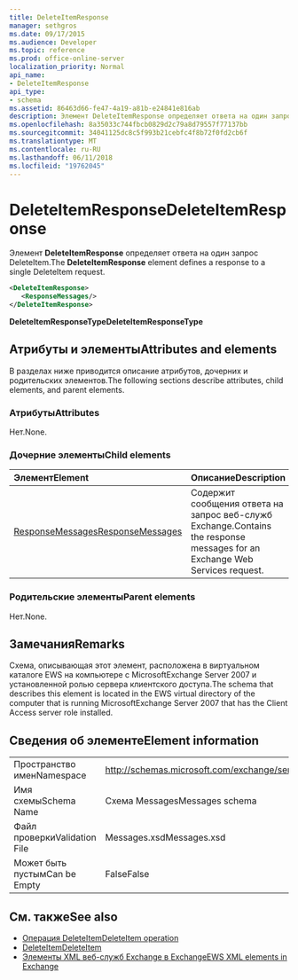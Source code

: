 ```yaml
---
title: DeleteItemResponse
manager: sethgros
ms.date: 09/17/2015
ms.audience: Developer
ms.topic: reference
ms.prod: office-online-server
localization_priority: Normal
api_name:
- DeleteItemResponse
api_type:
- schema
ms.assetid: 86463d66-fe47-4a19-a81b-e24841e816ab
description: Элемент DeleteItemResponse определяет ответа на один запрос DeleteItem.
ms.openlocfilehash: 8a35033c744fbcb0829d2c79a8d79557f77137bb
ms.sourcegitcommit: 34041125dc8c5f993b21cebfc4f8b72f0fd2cb6f
ms.translationtype: MT
ms.contentlocale: ru-RU
ms.lasthandoff: 06/11/2018
ms.locfileid: "19762045"
---
```

# <a name="deleteitemresponse"></a><span data-ttu-id="03691-103">DeleteItemResponse</span><span class="sxs-lookup"><span data-stu-id="03691-103">DeleteItemResponse</span></span>

<span data-ttu-id="03691-104">Элемент **DeleteItemResponse** определяет ответа на один запрос DeleteItem.</span><span class="sxs-lookup"><span data-stu-id="03691-104">The **DeleteItemResponse** element defines a response to a single DeleteItem request.</span></span> 
  
```xml
<DeleteItemResponse>
   <ResponseMessages/>
</DeleteItemResponse>
```

 <span data-ttu-id="03691-105">**DeleteItemResponseType**</span><span class="sxs-lookup"><span data-stu-id="03691-105">**DeleteItemResponseType**</span></span>
## <a name="attributes-and-elements"></a><span data-ttu-id="03691-106">Атрибуты и элементы</span><span class="sxs-lookup"><span data-stu-id="03691-106">Attributes and elements</span></span>

<span data-ttu-id="03691-107">В разделах ниже приводится описание атрибутов, дочерних и родительских элементов.</span><span class="sxs-lookup"><span data-stu-id="03691-107">The following sections describe attributes, child elements, and parent elements.</span></span>
  
### <a name="attributes"></a><span data-ttu-id="03691-108">Атрибуты</span><span class="sxs-lookup"><span data-stu-id="03691-108">Attributes</span></span>

<span data-ttu-id="03691-109">Нет.</span><span class="sxs-lookup"><span data-stu-id="03691-109">None.</span></span>
  
### <a name="child-elements"></a><span data-ttu-id="03691-110">Дочерние элементы</span><span class="sxs-lookup"><span data-stu-id="03691-110">Child elements</span></span>

|<span data-ttu-id="03691-111">**Элемент**</span><span class="sxs-lookup"><span data-stu-id="03691-111">**Element**</span></span>|<span data-ttu-id="03691-112">**Описание**</span><span class="sxs-lookup"><span data-stu-id="03691-112">**Description**</span></span>|
|:-----|:-----|
|[<span data-ttu-id="03691-113">ResponseMessages</span><span class="sxs-lookup"><span data-stu-id="03691-113">ResponseMessages</span></span>](responsemessages.md) <br/> |<span data-ttu-id="03691-114">Содержит сообщения ответа на запрос веб-служб Exchange.</span><span class="sxs-lookup"><span data-stu-id="03691-114">Contains the response messages for an Exchange Web Services request.</span></span>  <br/> |
   
### <a name="parent-elements"></a><span data-ttu-id="03691-115">Родительские элементы</span><span class="sxs-lookup"><span data-stu-id="03691-115">Parent elements</span></span>

<span data-ttu-id="03691-116">Нет.</span><span class="sxs-lookup"><span data-stu-id="03691-116">None.</span></span>
  
## <a name="remarks"></a><span data-ttu-id="03691-117">Замечания</span><span class="sxs-lookup"><span data-stu-id="03691-117">Remarks</span></span>

<span data-ttu-id="03691-118">Схема, описывающая этот элемент, расположена в виртуальном каталоге EWS на компьютере с MicrosoftExchange Server 2007 и установленной ролью сервера клиентского доступа.</span><span class="sxs-lookup"><span data-stu-id="03691-118">The schema that describes this element is located in the EWS virtual directory of the computer that is running MicrosoftExchange Server 2007 that has the Client Access server role installed.</span></span>
  
## <a name="element-information"></a><span data-ttu-id="03691-119">Сведения об элементе</span><span class="sxs-lookup"><span data-stu-id="03691-119">Element information</span></span>

|||
|:-----|:-----|
|<span data-ttu-id="03691-120">Пространство имен</span><span class="sxs-lookup"><span data-stu-id="03691-120">Namespace</span></span>  <br/> |http://schemas.microsoft.com/exchange/services/2006/messages  <br/> |
|<span data-ttu-id="03691-121">Имя схемы</span><span class="sxs-lookup"><span data-stu-id="03691-121">Schema Name</span></span>  <br/> |<span data-ttu-id="03691-122">Схема Messages</span><span class="sxs-lookup"><span data-stu-id="03691-122">Messages schema</span></span>  <br/> |
|<span data-ttu-id="03691-123">Файл проверки</span><span class="sxs-lookup"><span data-stu-id="03691-123">Validation File</span></span>  <br/> |<span data-ttu-id="03691-124">Messages.xsd</span><span class="sxs-lookup"><span data-stu-id="03691-124">Messages.xsd</span></span>  <br/> |
|<span data-ttu-id="03691-125">Может быть пустым</span><span class="sxs-lookup"><span data-stu-id="03691-125">Can be Empty</span></span>  <br/> |<span data-ttu-id="03691-126">False</span><span class="sxs-lookup"><span data-stu-id="03691-126">False</span></span>  <br/> |
   
## <a name="see-also"></a><span data-ttu-id="03691-127">См. также</span><span class="sxs-lookup"><span data-stu-id="03691-127">See also</span></span>

- [<span data-ttu-id="03691-128">Операция DeleteItem</span><span class="sxs-lookup"><span data-stu-id="03691-128">DeleteItem operation</span></span>](deleteitem-operation.md)  
- [<span data-ttu-id="03691-129">DeleteItem</span><span class="sxs-lookup"><span data-stu-id="03691-129">DeleteItem</span></span>](deleteitem.md)
- [<span data-ttu-id="03691-130">Элементы XML веб-служб Exchange в Exchange</span><span class="sxs-lookup"><span data-stu-id="03691-130">EWS XML elements in Exchange</span></span>](ews-xml-elements-in-exchange.md)

